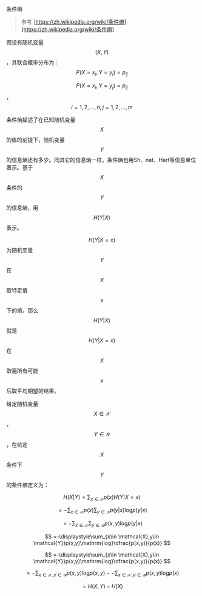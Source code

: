 条件熵

> 参考 [https://zh.wikipedia.org/wiki/条件熵](https://zh.wikipedia.org/wiki/条件熵)

假设有随机变量$$(X,Y)$$，其联合概率分布为：$$P(X=x_i, Y=y_i)=p_{ij}$$

$$P(X=x_i, Y=y_j)=p_{ij}$$，$$i=1,2,...,n; j=1,2,...,m$$

条件熵描述了在已知随机变量$$X$$的值的前提下，随机变量$$Y$$ 的信息熵还有多少。同其它的信息熵一样，条件熵也用Sh、nat、Hart等信息单位表示。基于$$X$$  条件的$$Y$$ 的信息熵，用$$H(Y|X)$$表示。

$$H(Y|X=x)$$为随机变量$$Y$$在$$X$$取特定值$$x $$下的熵，那么$$H(Y|X)$$就是$$H(Y|X=x)$$在$$X$$取遍所有可能$$x$$后取平均期望的结果。

给定随机变量$$X \in \mathcal{X}$$，$$Y\in \mathcal{Y}$$，在给定$$X$$条件下$$Y$$的条件熵定义为：


$$
H(X|Y)=\displaystyle\sum_{x\in \mathcal{X}}p(x)H(Y|X=x)
$$



$$
=-\displaystyle\sum_{x\in \mathcal{X}}p(x)\displaystyle\sum_{y\in \mathcal{Y}}p(y|x)\mathrm{log}p(y|x)
$$

$$
=-\displaystyle\sum_{x\in \mathcal{X}}\displaystyle\sum_{y\in \mathcal{Y}}p(x,y)\mathrm{log}p(y|x)
$$

$$
=-\displaystyle\sum_{x\in \mathcal{X},y\in \mathcal{Y}}p(x,y)\mathrm{log}\dfrac{p(x,y)}{p(x)}
$$

$$
=-\displaystyle\sum_{x\in \mathcal{X},y\in \mathcal{Y}}p(x,y)\mathrm{log}\dfrac{p(x,y)}{p(x)}
$$



$$
=-\displaystyle\sum_{x\in \mathcal{X},y\in \mathcal{Y}}p(x,y)\mathrm{log}p(x,y)--\displaystyle\sum_{x\in \mathcal{X},y\in \mathcal{Y}}p(x,y)\mathrm{log}p(x)
$$

$$
=H(X,Y)-H(X)
$$


